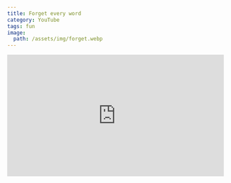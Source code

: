 ```yaml
---
title: Forget every word
category: YouTube
tags: fun
image:
  path: /assets/img/forget.webp
---
```


<iframe src="https://www.youtube.com/embed/VhrswtPLn_U?start=9&end=31" frameborder="0" allow="accelerometer; autoplay; clipboard-write; encrypted-media; gyroscope; picture-in-picture; web-share" allowfullscreen style="width: 100%; aspect-ratio: 16 / 9;"></iframe>
